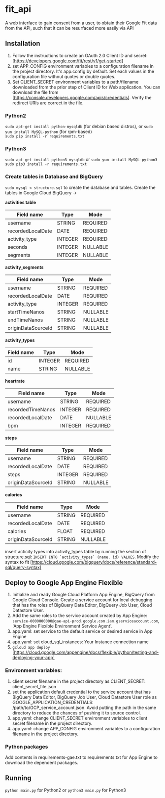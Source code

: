# fit_api
A web interface to gain consent from a user, to obtain their Google Fit data from the API, such that it can be resurfaced more easily via API  

## Installation
1. Follow the instructions to create an OAuth 2.0 Client ID and secret: [https://developers.google.com/fit/rest/v1/get-started]
2. set APP_CONFIG environment variables to a configuration filename in the project directory. It's app.config by default.
 Set each values in the configuration file without quotes or double quotes.
3. Set CLIENT_SECRET environment variables to a path/filename downloaded from the prior step of Client ID for Web application.
 You can download the file from [https://console.developers.google.com/apis/credentials]. Verify the redirect URIs are correct in the file.

### Python2
`sudo apt-get install python-mysqldb` (for debian based distros), or `sudo yum install MySQL-python` (for rpm-based)  
`sudo pip install -r requirements.txt`

### Python3
`sudo apt-get install python3-mysqldb` or `sudo yum install MySQL-python3`  
`sudo pip3 install -r requirements.txt`  

### Create tables in Database and BigQuery

`sudo mysql < structure.sql` to create the database and tables. Create the tables in Google Cloud BigQuery ->

**activities table**

|Field name|Type|Mode|
|----------|----|----|
|username|STRING|REQUIRED|
|recordedLocalDate|DATE|REQUIRED|
|activity_type|INTEGER|REQUIRED|
|seconds|INTEGER|NULLABLE|
|segments|INTEGER|NULLABLE|

**activity_segments**

|Field name|Type|Mode|
|----------|----|----|
|username|STRING|REQUIRED|
|recordedLocalDate|DATE|REQUIRED|
|activity_type|INTEGER|REQUIRED|
|startTimeNanos|STRING|NULLABLE|
|endTimeNanos|STRING|NULLABLE|
|originDataSourceId|STRING|NULLABLE|

**activity_types**

|Field name|Type|Mode|
|----------|----|----|
|id|INTEGER|REQUIRED|
|name|STRING|NULLABLE|

**heartrate**

|Field name|Type|Mode|
|----------|----|----|
|username|STRING|REQUIRED|
|recordedTimeNanos|INTEGER|REQUIRED|
|recordedLocalDate|DATE|NULLABLE|
|bpm|INTEGER|REQUIRED|

**steps**

|Field name|Type|Mode|
|----------|----|----|
|username|STRING|REQUIRED|
|recordedLocalDate|DATE|REQUIRED|
|steps|INTEGER|REQUIRED|
|originDataSourceId|STRING|NULLABLE|

**calories**

|Field name|Type|Mode|
|----------|----|----|
|username|STRING|REQUIRED|
|recordedLocalDate|DATE|REQUIRED|
|calories|FLOAT|REQUIRED|
|originDataSourceId|STRING|NULLABLE|


insert acticity types into activity_types table by running the section of structure.sql:
```INSERT INTO `activity_types` (name, id) VALUES```.
Modify the syntax to fit [https://cloud.google.com/bigquery/docs/reference/standard-sql/query-syntax]

## Deploy to Google App Engine Flexible
1. Initialize and ready Google Cloud Platform App Engine, BigQuery from Google Cloud Console. Create a service account for local debugging that has the roles of
 BigQuery Data Editor,
BigQuery Job User,
Cloud Datastore User.
2. Add the same roles to the service account created by App Engine: `service-0000000000@gae-api-prod.google.com.iam.gserviceaccount.com`, 'App Engine Flexible Environment Service Agent'.
3. app.yaml: set service to the default service or desired service in App Engine
4. app.yaml: set cloud_sql_instances: Your Instance connection name
5. `gcloud app deploy` [https://cloud.google.com/appengine/docs/flexible/python/testing-and-deploying-your-app]

### Environment variables:
1. client secret filename in the project directory as CLIENT_SECRET: client_secret_file.json
2. set the application default credential to the service account that has BigQuery Data Editor, BigQuery Job User, Cloud Datastore User role as GOOGLE_APPLICATION_CREDENTIALS: /path/to/GCP_service_account.json. Avoid putting the path in the same directory to reduce the chances of pushing it to source control.
3. app.yaml: change CLIENT_SECRET environment variables to client secret filename in the project directory.
4. app.yaml: change APP_CONFIG environment variables to a configuration filename in the project directory.

### Python packages
Add contents in requirements-gae.txt to requirements.txt for App Engine to download the dependent packages.


## Running

`python main.py` for Python2 or `python3 main.py` for Python3
